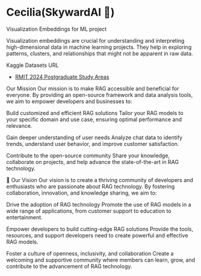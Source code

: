 # Cecilia(SkywardAI 🚀)

Visualization Embeddings for ML project

Visualization embeddings are crucial for understanding and interpreting high-dimensional data in machine learning projects. They help in exploring patterns, clusters, and relationships that might not be apparent in raw data. 

Kaggle Datasets URL
* [RMIT 2024 Postgraduate Study Areas](https://www.kaggle.com/datasets/aisuko/rmit-2024-postgraduate-study-areas)

Our Mission
Our mission is to make RAG accessible and beneficial for everyone. By providing an open-source framework and data analysis tools, we aim to empower developers and businesses to:

Build customized and efficient RAG solutions
Tailor your RAG models to your specific domain and use case, ensuring optimal performance and relevance.

Gain deeper understanding of user needs
Analyze chat data to identify trends, understand user behavior, and improve customer satisfaction.

Contribute to the open-source community
Share your knowledge, collaborate on projects, and help advance the state-of-the-art in RAG technology.

🚀 Our Vision
Our vision is to create a thriving community of developers and enthusiasts who are passionate about RAG technology. By fostering collaboration, innovation, and knowledge sharing, we aim to:

Drive the adoption of RAG technology
Promote the use of RAG models in a wide range of applications, from customer support to education to entertainment.

Empower developers to build cutting-edge RAG solutions
Provide the tools, resources, and support developers need to create powerful and effective RAG models.

Foster a culture of openness, inclusivity, and collaboration
Create a welcoming and supportive community where members can learn, grow, and contribute to the advancement of RAG technology.
